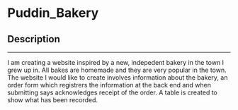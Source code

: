 # Puddin_Bakery

## Description 
_____________________________________________________________________________
I am creating a website inspired by a new, indepedent bakery in the town I grew up in. All bakes are homemade and they are very popular in the town. The website I would like to create involves information about the bakery, an order form which registrers the information at the back end and when submitting says acknowledges receipt of the order. A table is created to show what has been recorded.
